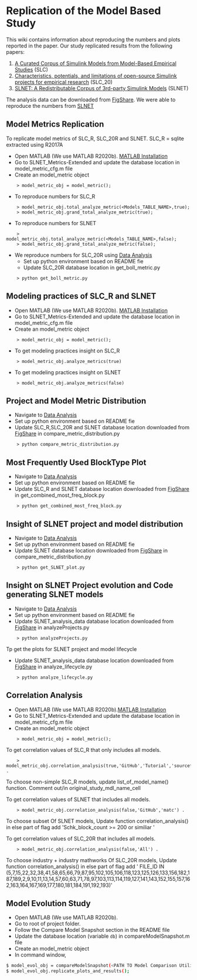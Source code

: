 # Replication of the Model Based Study
This wiki contains information about reproducing the numbers and plots reported in the paper. Our study replicated results from the following papers: 
1. [A Curated Corpus of Simulink Models from Model-Based Empirical Studies] (SLC)
2. [Characteristics, potentials, and limitations of open-source Simulink projects for empirical research] (SLC_20)
3. [SLNET: A Redistributable Corpus of 3rd-party Simulink Models] (SLNET)

The analysis data can be downloaded from [FigShare]. We were able to reproduce the numbers from [SLNET]

## Model Metrics Replication
To replicate model metrics of SLC_R, SLC_20R and SLNET. 
SLC_R = sqlite extracted using R2017A

- Open MATLAB (We use MATLAB R2020b). [MATLAB Installation]
- Go to SLNET_Metrics-Extended and update the database location in model_metric_cfg.m file
- Create an model_metric object
````
	> model_metric_obj = model_metric();
````
- To reproduce numbers for SLC_R
````
	> model_metric_obj.total_analyze_metric(<Models_TABLE_NAME>,true);
	> model_metric_obj.grand_total_analyze_metric(true);
````
- To reproduce numbers for SLNET
````
	> model_metric_obj.total_analyze_metric(<Models_TABLE_NAME>,false);
	> model_metric_obj.grand_total_analyze_metric(false);
````
- We reproduce numbers for SLC_20R using [Data Analysis]
	- Set up python environment based on README fie
	- Update SLC_20R database location in get_boll_metric.py
````
	> python get_boll_metric.py
````

## Modeling practices of SLC_R and SLNET
- Open MATLAB (We use MATLAB R2020b).  [MATLAB Installation]
- Go to SLNET_Metrics-Extended and update the database location in model_metric_cfg.m file
- Create an model_metric object
````
	> model_metric_obj = model_metric();
````
- To get modeling practices insight on SLC_R
````
	> model_metric_obj.analyze_metrics(true)
````
- To  get modeling practices insight on SLNET
````
	> model_metric_obj.analyze_metrics(false)

````

## Project and Model Metric Distribution
- Navigate to [Data Analysis]
- Set up python environment based on README fie
- Update SLC_R,SLC_20R and SLNET database location downloaded from [FigShare] in compare_metric_distribution.py

````
	> python compare_metric_distribution.py
````
## Most Frequently Used BlockType Plot
- Navigate to [Data Analysis]
- Set up python environment based on README fie
- Update SLC_R and SLNET database location downloaded from [FigShare] in get_combined_most_freq_block.py
````
	> python get_combined_most_freq_block.py
````
 
## Insight of SLNET project and model distribution
- Navigate to [Data Analysis]
- Set up python environment based on README fie
- Update SLNET database location downloaded from [FigShare] in compare_metric_distribution.py
````
	> python get_SLNET_plot.py
````
## Insight on SLNET Project evolution and Code generating SLNET models
- Navigate to [Data Analysis]
- Set up python environment based on README fie
- Update SLNET_analysis_data database location downloaded from [FigShare] in analyzeProjects.py
````
	> python analyzeProjects.py
````

Tp get the plots for SLNET project and model lifecycle 
- Update SLNET_analysis_data database location downloaded from [FigShare] in analyze_lifecycle.py
````
	> python analyze_lifecycle.py
````

## Correlation Analysis

- Open MATLAB (We use MATLAB R2020b).[MATLAB Installation]
- Go to SLNET_Metrics-Extended and update the database location in model_metric_cfg.m file
- Create an model_metric object
````
	> model_metric_obj = model_metric();
````
To get correlation values of SLC_R that only includes all  models.
````
	> model_metric_obj.correlation_analysis(true,'GitHub','Tutorial','sourceforge','matc','Others') .
````
To choose non-simple SLC_R models, update list_of_model_name() function. Comment out/in original_study_mdl_name_cell

To get correlation values of SLNET that includes all models. 
````
	> model_metric_obj.correlation_analysis(false,'GitHub','matc') .
````
To choose subset Of SLNET models, Update function correlation_analysis() in else part of flag add 'Schk_block_count >= 200 or similiar '


To get correlation values of SLC_20R that includes all models.
````
	> model_metric_obj.correlation_analysis(false,'All') .
````
  To choose industry + industry mathworks Of SLC_20R models, Update function correlation_analysis() in else part of flag add '
FILE_ID IN (5,7,15,22,32,38,41,58,65,66,79,87,95,102,105,106,118,123,125,126,133,156,182,187,189,2,9,10,11,13,14,57,60,63,71,78,97,103,113,114,119,127,141,143,152,155,157,162,163,164,167,169,177,180,181,184,191,192,193)'


## Model Evolution Study
- Open MATLAB (We use MATLAB R2020b).
- Go to root of project folder. 
- Follow the Compare Model Snapshot section in the README file 
- Update the database location (variable ``db``) in compareModelSnapshot.m file
- Create an model_metric object
- In command window, 
```sh
$ model_evol_obj = compareModelSnapshot(<PATH TO Model Comparison Utility>, 'https://github.com/PowerSystemsHIL/EPHCC') ;
$ model_evol_obj.replicate_plots_and_results();
```
	
[//]: # (These are reference links used in the body of this note and get stripped out when the markdown processor does its job. There is no need to format nicely because it shouldn't be seen. Thanks SO - http://stackoverflow.com/questions/4823468/store-comments-in-markdown-syntax)
   [A Curated Corpus of Simulink Models from Model-Based Empirical Studies]: <https://ieeexplore.ieee.org/document/8445079>
   [Characteristics, potentials, and limitations of open-source Simulink projects for empirical research]: <https://link.springer.com/article/10.1007/s10270-021-00883-0>
   [SLNET: A Redistributable Corpus of 3rd-party Simulink Models]: <https://dl.acm.org/doi/abs/10.1145/3524842.3528001>
   [Repository Mining for Changes in Simulink Models]: <https://ieeexplore.ieee.org/document/9592466>
   [Simulink Installation]: <https://github.com/Anonymous-double-blind/SimReplicationTool/wiki/Simulink-Model-Version>
   [SLNET]: <https://zenodo.org/record/4898432#.Y-utZ9LMIYs>
   [Data Analysis]: <https://github.com/Anonymous-double-blind/SimReplicationTool/tree/main/analyze_data>
   [MATLAB Installation]: <https://github.com/Anonymous-double-blind/SLReplicationTool/blob/main/MatlabInstallation.md>
   [FigShare]: <https://figshare.com/s/97cbb9e2585b84553c83>
